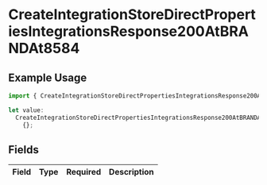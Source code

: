 # CreateIntegrationStoreDirectPropertiesIntegrationsResponse200AtBRANDAt8584

## Example Usage

```typescript
import { CreateIntegrationStoreDirectPropertiesIntegrationsResponse200AtBRANDAt8584 } from "@vercel/sdk/models/createintegrationstoredirectop.js";

let value:
  CreateIntegrationStoreDirectPropertiesIntegrationsResponse200AtBRANDAt8584 =
    {};
```

## Fields

| Field       | Type        | Required    | Description |
| ----------- | ----------- | ----------- | ----------- |
